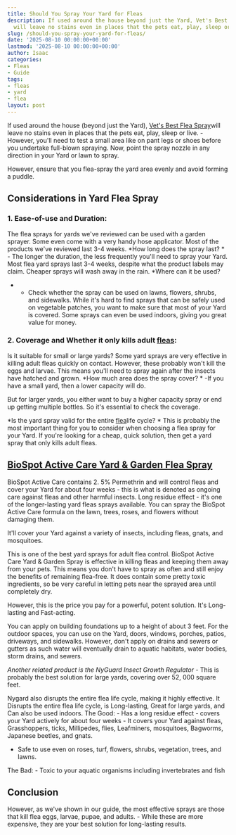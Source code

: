 ```yaml
---
title: Should You Spray Your Yard for Fleas
description: If used around the house beyond just the Yard, Vet's Best Flea Spray
  will leave no stains even in places that the pets eat, play, sleep or live.
slug: /should-you-spray-your-yard-for-fleas/
date: '2025-08-10 00:00:00+00:00'
lastmod: '2025-08-10 00:00:00+00:00'
author: Isaac
categories:
- Fleas
- Guide
tags:
- fleas
- yard
- flea
layout: post
---
```

If used around the house (beyond just the Yard), [Vet's Best Flea Spray](https://pestpolicy.com/best-flea-spray-for-yard/)will leave no stains even in places that the pets eat, play, sleep or live. - However, you'll need to test a small area like on pant legs or shoes before you undertake full-blown spraying. Now, point the spray nozzle in any direction in your Yard or lawn to spray.

However, ensure that you flea-spray the yard area evenly and avoid forming a puddle.

##  Considerations in Yard Flea Spray

###  1. Ease-of-use and Duration:

The flea sprays for yards we've reviewed can be used with a garden sprayer. Some even come with a very handy hose applicator. Most of the products we've reviewed last 3-4 weeks. *How long does the spray last? * - The longer the duration, the less frequently you'll need to spray your Yard. Most flea yard sprays last 3-4 weeks, despite what the product labels may claim. Cheaper sprays will wash away in the rain. *Where can it be used?

* - Check whether the spray can be used on lawns, flowers, shrubs, and sidewalks. While it's hard to find sprays that can be safely used on vegetable patches, you want to make sure that most of your Yard is covered. Some sprays can even be used indoors, giving you great value for money.

###  2. Coverage and Whether it only kills adult [fleas](https://pestpolicy.com/how-to-treat-fleas-in-the-yard/):

Is it suitable for small or large yards? Some yard sprays are very effective in killing adult fleas quickly on contact. However, these probably won't kill the eggs and larvae. This means you'll need to spray again after the insects have hatched and grown. *How much area does the spray cover? * -If you have a small yard, then a lower capacity will do.

But for larger yards, you either want to buy a higher capacity spray or end up getting multiple bottles. So it's essential to check the coverage.

*Is the yard spray valid for the entire [flea](https://pestpolicy.com/at-what-temperature-do-fleas-die/)life cycle? * This is probably the most important thing for you to consider when choosing a flea spray for your Yard. If you're looking for a cheap, quick solution, then get a yard spray that only kills adult fleas.

##  [BioSpot Active Care Yard & Garden Flea Spray](https://www.amazon.com/dp/B001R9F4KO/?tag=p-policy-20)

BioSpot Active Care contains 2. 5% Permethrin and will control fleas and cover your Yard for about four weeks - this is what is denoted as ongoing care against fleas and other harmful insects. Long residue effect - it's one of the longer-lasting yard fleas sprays available. You can spray the BioSpot Active Care formula on the lawn, trees, roses, and flowers without damaging them.

It'll cover your Yard against a variety of insects, including fleas, gnats, and mosquitoes.

This is one of the best yard sprays for adult flea control. BioSpot Active Care Yard & Garden Spray is effective in killing fleas and keeping them away from your pets. This means you don't have to spray as often and still enjoy the benefits of remaining flea-free. It does contain some pretty toxic ingredients, so be very careful in letting pets near the sprayed area until completely dry.

However, this is the price you pay for a powerful, potent solution. It's Long-lasting and Fast-acting.

You can apply on building foundations up to a height of about 3 feet. For the outdoor spaces, you can use on the Yard, doors, windows, porches, patios, driveways, and sidewalks. However, don't apply on drains and sewers or gutters as such water will eventually drain to aquatic habitats, water bodies, storm drains, and sewers.

*Another related product is the NyGuard Insect Growth Regulator* - This is probably the best solution for large yards, covering over 52, 000 square feet.

Nygard also disrupts the entire flea life cycle, making it highly effective. It Disrupts the entire flea life cycle, is Long-lasting, Great for large yards, and Can also be used indoors. The Good: - Has a long residue effect - covers your Yard actively for about four weeks - It covers your Yard against fleas, Grasshoppers, ticks, Millipedes, flies, Leafminers, mosquitoes, Bagworms, Japanese beetles, and gnats.

- Safe to use even on roses, turf, flowers, shrubs, vegetation, trees, and lawns.

The Bad: - Toxic to your aquatic organisms including invertebrates and fish

##  Conclusion

However, as we've shown in our guide, the most effective sprays are those that kill flea eggs, larvae, pupae, and adults. - While these are more expensive, they are your best solution for long-lasting results.